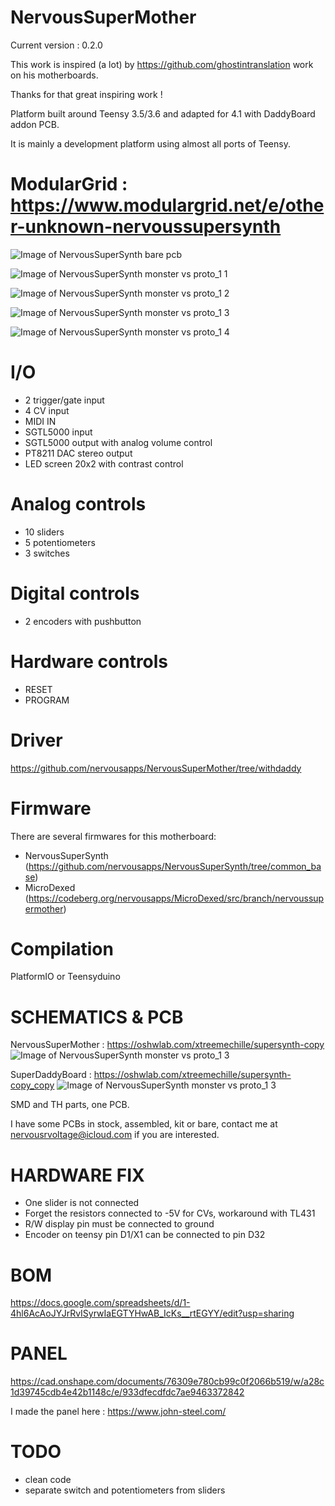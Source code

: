 # NervousSuperMother

Current version : 0.2.0

This work is inspired (a lot) by https://github.com/ghostintranslation work on his motherboards.

Thanks for that great inspiring work !

Platform built around Teensy 3.5/3.6 and adapted for 4.1 with DaddyBoard addon PCB.

It is mainly a development platform using almost all ports of Teensy.

# ModularGrid : https://www.modulargrid.net/e/other-unknown-nervoussupersynth

![Image of NervousSuperSynth bare pcb](https://github.com/nervousapps/NervousSuperSynth/raw/proto_1/images/bare_pcb.png)

![Image of NervousSuperSynth monster vs proto_1 1](https://github.com/nervousapps/NervousSuperSynth/blob/proto_1/images/monstervsproto1_1.png)

![Image of NervousSuperSynth monster vs proto_1 2](https://github.com/nervousapps/NervousSuperSynth/blob/proto_1/images/monstervsproto1_2.png)

![Image of NervousSuperSynth monster vs proto_1 3](https://github.com/nervousapps/NervousSuperSynth/blob/proto_1/images/monstervsproto1_3.png)

![Image of NervousSuperSynth monster vs proto_1 4](https://github.com/nervousapps/NervousSuperSynth/blob/proto_1/images/monstervsproto1_4.png)

# I/O
- 2 trigger/gate input
- 4 CV input
- MIDI IN
- SGTL5000 input
- SGTL5000 output with analog volume control
- PT8211 DAC stereo output
- LED screen 20x2 with contrast control

# Analog controls
- 10 sliders
- 5 potentiometers
- 3 switches

# Digital controls
- 2 encoders with pushbutton

# Hardware controls
- RESET
- PROGRAM

# Driver
https://github.com/nervousapps/NervousSuperMother/tree/withdaddy

# Firmware
There are several firmwares for this motherboard:
- NervousSuperSynth (https://github.com/nervousapps/NervousSuperSynth/tree/common_base)
- MicroDexed (https://codeberg.org/nervousapps/MicroDexed/src/branch/nervoussupermother)

# Compilation
PlatformIO or Teensyduino

# SCHEMATICS & PCB
NervousSuperMother : https://oshwlab.com/xtreemechille/supersynth-copy
![Image of NervousSuperSynth monster vs proto_1 3](https://image.easyeda.com/histories/3226f8f64cd142eb9272e89193aaf473.png)

SuperDaddyBoard : https://oshwlab.com/xtreemechille/supersynth-copy_copy
![Image of NervousSuperSynth monster vs proto_1 3](https://image.easyeda.com/histories/089716ea3f2345f78fa68dfbae1b574d.png)

SMD and TH parts, one PCB.

I have some PCBs in stock, assembled, kit or bare, contact me at nervousrvoltage@icloud.com if you are interested.

# HARDWARE FIX
- One slider is not connected
- Forget the resistors connected to -5V for CVs, workaround with TL431
- R/W display pin must be connected to ground
- Encoder on teensy pin D1/X1 can be connected to pin D32

# BOM
https://docs.google.com/spreadsheets/d/1-4hl6AcAoJYJrRvISyrwIaEGTYHwAB_IcKs__rtEGYY/edit?usp=sharing

# PANEL
https://cad.onshape.com/documents/76309e780cb99c0f2066b519/w/a28c1d39745cdb4e42b1148c/e/933dfecdfdc7ae9463372842

I made the panel here : https://www.john-steel.com/

# TODO
- clean code
- separate switch and potentiometers from sliders
